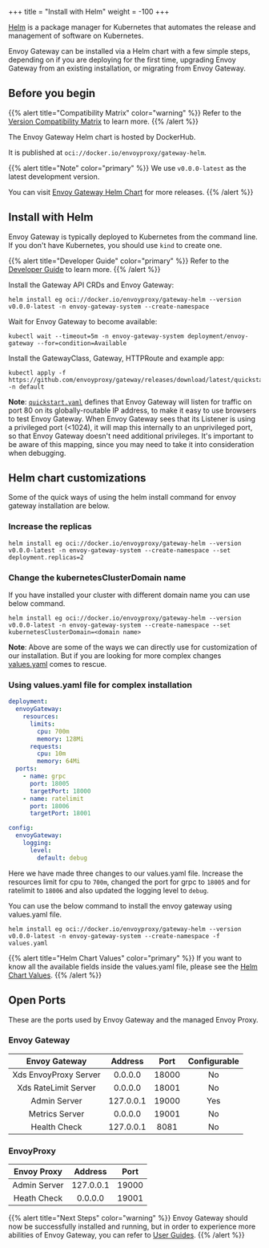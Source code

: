+++
title = "Install with Helm"
weight = -100
+++

[Helm](https://helm.sh) is a package manager for Kubernetes that automates the release and management of software on Kubernetes. 

Envoy Gateway can be installed via a Helm chart with a few simple steps, depending on if you are deploying for the first time, upgrading Envoy Gateway from an existing installation, or migrating from Envoy Gateway.

## Before you begin

{{% alert title="Compatibility Matrix" color="warning" %}}
Refer to the [Version Compatibility Matrix](/blog/2022/10/01/versions/) to learn more.
{{% /alert %}}

The Envoy Gateway Helm chart is hosted by DockerHub.

It is published at `oci://docker.io/envoyproxy/gateway-helm`.

{{% alert title="Note" color="primary" %}}
We use `v0.0.0-latest` as the latest development version.

You can visit [Envoy Gateway Helm Chart](https://hub.docker.com/r/envoyproxy/gateway-helm/tags) for more releases.
{{% /alert %}}

## Install with Helm

Envoy Gateway is typically deployed to Kubernetes from the command line. If you don't have Kubernetes, you should use `kind` to create one.

{{% alert title="Developer Guide" color="primary" %}}
Refer to the [Developer Guide](/latest/contributions/develop) to learn more.
{{% /alert %}}

Install the Gateway API CRDs and Envoy Gateway:

```shell
helm install eg oci://docker.io/envoyproxy/gateway-helm --version v0.0.0-latest -n envoy-gateway-system --create-namespace
```

Wait for Envoy Gateway to become available:

```shell
kubectl wait --timeout=5m -n envoy-gateway-system deployment/envoy-gateway --for=condition=Available
```

Install the GatewayClass, Gateway, HTTPRoute and example app:

```shell
kubectl apply -f https://github.com/envoyproxy/gateway/releases/download/latest/quickstart.yaml -n default
```

**Note**: [`quickstart.yaml`] defines that Envoy Gateway will listen for
traffic on port 80 on its globally-routable IP address, to make it easy to use
browsers to test Envoy Gateway. When Envoy Gateway sees that its Listener is
using a privileged port (<1024), it will map this internally to an
unprivileged port, so that Envoy Gateway doesn't need additional privileges.
It's important to be aware of this mapping, since you may need to take it into
consideration when debugging.

[`quickstart.yaml`]: https://github.com/envoyproxy/gateway/releases/download/latest/quickstart.yaml

## Helm chart customizations

Some of the quick ways of using the helm install command for envoy gateway installation are below. 

### Increase the replicas

```shell
helm install eg oci://docker.io/envoyproxy/gateway-helm --version v0.0.0-latest -n envoy-gateway-system --create-namespace --set deployment.replicas=2
```

### Change the kubernetesClusterDomain name

If you have installed your cluster with different domain name you can use below command.

```shell
helm install eg oci://docker.io/envoyproxy/gateway-helm --version v0.0.0-latest -n envoy-gateway-system --create-namespace --set kubernetesClusterDomain=<domain name>
```

**Note**: Above are some of the ways we can directly use for customization of our installation. But if you are looking for more complex changes [values.yaml](https://helm.sh/docs/chart_template_guide/values_files/) comes to rescue.

### Using values.yaml file for complex installation

```yaml
deployment:
  envoyGateway:
    resources:
      limits:
        cpu: 700m
        memory: 128Mi
      requests:
        cpu: 10m
        memory: 64Mi
  ports:
    - name: grpc
      port: 18005
      targetPort: 18000
    - name: ratelimit
      port: 18006
      targetPort: 18001

config:
  envoyGateway:
    logging:
      level:
        default: debug
```

Here we have made three changes to our values.yaml file. Increase the resources limit for cpu to `700m`, changed the port for grpc to `18005` and for ratelimit to `18006` and also updated the logging level to `debug`.

You can use the below command to install the envoy gateway using values.yaml file.

```shell
helm install eg oci://docker.io/envoyproxy/gateway-helm --version v0.0.0-latest -n envoy-gateway-system --create-namespace -f values.yaml
```

{{% alert title="Helm Chart Values" color="primary" %}}
If you want to know all the available fields inside the values.yaml file, please see the [Helm Chart Values](../api).
{{% /alert %}}

## Open Ports

These are the ports used by Envoy Gateway and the managed Envoy Proxy.

### Envoy Gateway

| Envoy Gateway          | Address   |  Port  |  Configurable  |
|:----------------------:|:---------:|:------:|    :------:    |
| Xds EnvoyProxy Server  | 0.0.0.0   | 18000  |       No       |
| Xds RateLimit Server   | 0.0.0.0   | 18001  |       No       |
| Admin Server           | 127.0.0.1 | 19000  |       Yes      |
| Metrics Server         |  0.0.0.0  | 19001  |       No       |
| Health Check           | 127.0.0.1 |  8081  |       No       |

### EnvoyProxy

| Envoy Proxy                       | Address     | Port    |
|:---------------------------------:|:-----------:| :-----: |
| Admin Server                      | 127.0.0.1   | 19000   |
| Heath Check  | 0.0.0.0     | 19001   |

{{% alert title="Next Steps" color="warning" %}}
Envoy Gateway should now be successfully installed and running, but in order to experience more abilities of Envoy Gateway, you can refer to [User Guides](../../user).
{{% /alert %}}
